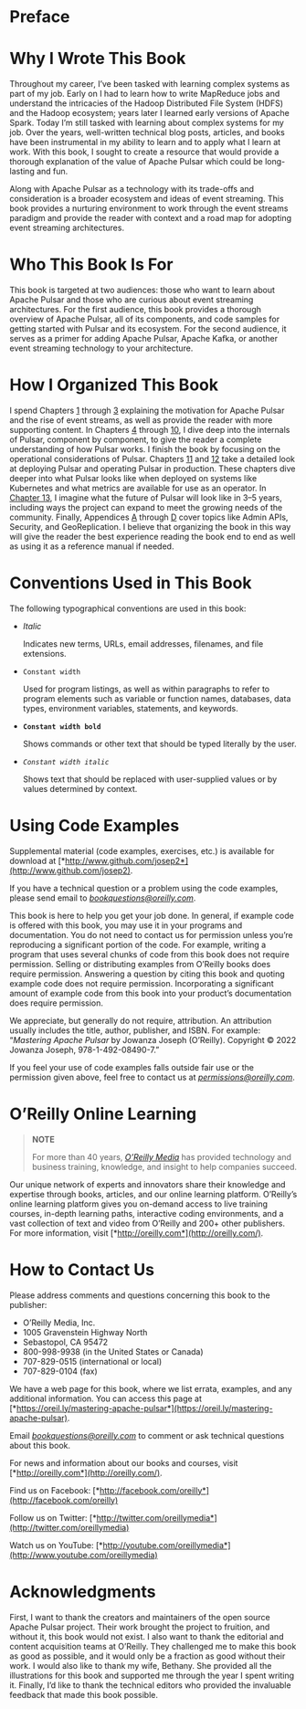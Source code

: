 # Preface

# Why I Wrote This Book

Throughout my career, I’ve been tasked with learning complex systems as part of my job. Early on I had to learn how to write MapReduce jobs and understand the intricacies of the Hadoop Distributed File System (HDFS) and the Hadoop ecosystem; years later I learned early versions of Apache Spark. Today I’m still tasked with learning about complex systems for my job. Over the years, well-written technical blog posts, articles, and books have been instrumental in my ability to learn and to apply what I learn at work. With this book, I sought to create a resource that would provide a thorough explanation of the value of Apache Pulsar which could be long-lasting and fun.

Along with Apache Pulsar as a technology with its trade-offs and consideration is a broader ecosystem and ideas of event streaming. This book provides a nurturing environment to work through the event streams paradigm and provide the reader with context and a road map for adopting event streaming architectures.

# Who This Book Is For

This book is targeted at two audiences: those who want to learn about Apache Pulsar and those who are curious about event streaming architectures. For the first audience, this book provides a thorough overview of Apache Pulsar, all of its components, and code samples for getting started with Pulsar and its ecosystem. For the second audience, it serves as a primer for adding Apache Pulsar, Apache Kafka, or another event streaming technology to your architecture.

# How I Organized This Book

I spend Chapters [1](https://learning.oreilly.com/library/view/mastering-apache-pulsar/9781492084891/ch01.html#the_value_of_real-time_messaging) through [3](https://learning.oreilly.com/library/view/mastering-apache-pulsar/9781492084891/ch03.html#pulsar) explaining the motivation for Apache Pulsar and the rise of event streams, as well as provide the reader with more supporting content. In Chapters [4](https://learning.oreilly.com/library/view/mastering-apache-pulsar/9781492084891/ch04.html#pulsar_internals) through [10](https://learning.oreilly.com/library/view/mastering-apache-pulsar/9781492084891/ch10.html#pulsar_sql-id000029), I dive deep into the internals of Pulsar, component by component, to give the reader a complete understanding of how Pulsar works. I finish the book by focusing on the operational considerations of Pulsar. Chapters [11](https://learning.oreilly.com/library/view/mastering-apache-pulsar/9781492084891/ch11.html#deploying_pulsar) and [12](https://learning.oreilly.com/library/view/mastering-apache-pulsar/9781492084891/ch12.html#operating_pulsar) take a detailed look at deploying Pulsar and operating Pulsar in production. These chapters dive deeper into what Pulsar looks like when deployed on systems like Kubernetes and what metrics are available for use as an operator. In [Chapter 13](https://learning.oreilly.com/library/view/mastering-apache-pulsar/9781492084891/ch13.html#the_future), I imagine what the future of Pulsar will look like in 3–5 years, including ways the project can expand to meet the growing needs of the community. Finally, Appendices [A](https://learning.oreilly.com/library/view/mastering-apache-pulsar/9781492084891/app01.html#pulsar_admin_api) through [D](https://learning.oreilly.com/library/view/mastering-apache-pulsar/9781492084891/app04.html#d_securitycomma_authenticationcomma_and) cover topics like Admin APIs, Security, and GeoReplication. I believe that organizing the book in this way will give the reader the best experience reading the book end to end as well as using it as a reference manual if needed.

# Conventions Used in This Book

The following typographical conventions are used in this book:

- *Italic*

  Indicates new terms, URLs, email addresses, filenames, and file extensions.

- `Constant width`

  Used for program listings, as well as within paragraphs to refer to program elements such as variable or function names, databases, data types, environment variables, statements, and keywords.

- **`Constant width bold`**

  Shows commands or other text that should be typed literally by the user.

- *`Constant width italic`*

  Shows text that should be replaced with user-supplied values or by values determined by context.

# Using Code Examples

Supplemental material (code examples, exercises, etc.) is available for download at [*http://www.github.com/josep2*](http://www.github.com/josep2).

If you have a technical question or a problem using the code examples, please send email to [*bookquestions@oreilly.com*](mailto:bookquestions@oreilly.com).

This book is here to help you get your job done. In general, if example code is offered with this book, you may use it in your programs and documentation. You do not need to contact us for permission unless you’re reproducing a significant portion of the code. For example, writing a program that uses several chunks of code from this book does not require permission. Selling or distributing examples from O’Reilly books does require permission. Answering a question by citing this book and quoting example code does not require permission. Incorporating a significant amount of example code from this book into your product’s documentation does require permission.

We appreciate, but generally do not require, attribution. An attribution usually includes the title, author, publisher, and ISBN. For example: “*Mastering Apache Pulsar* by Jowanza Joseph (O’Reilly). Copyright © 2022 Jowanza Joseph, 978-1-492-08490-7.”

If you feel your use of code examples falls outside fair use or the permission given above, feel free to contact us at [*permissions@oreilly.com*](mailto:permissions@oreilly.com).

# O’Reilly Online Learning

> **NOTE**
>
> For more than 40 years, [*O’Reilly Media*](http://oreilly.com/) has provided technology and business training, knowledge, and insight to help companies succeed.

Our unique network of experts and innovators share their knowledge and expertise through books, articles, and our online learning platform. O’Reilly’s online learning platform gives you on-demand access to live training courses, in-depth learning paths, interactive coding environments, and a vast collection of text and video from O’Reilly and 200+ other publishers. For more information, visit [*http://oreilly.com*](http://oreilly.com/).

# How to Contact Us

Please address comments and questions concerning this book to the publisher:

- O’Reilly Media, Inc.
- 1005 Gravenstein Highway North
- Sebastopol, CA 95472
- 800-998-9938 (in the United States or Canada)
- 707-829-0515 (international or local)
- 707-829-0104 (fax)

We have a web page for this book, where we list errata, examples, and any additional information. You can access this page at [*https://oreil.ly/mastering-apache-pulsar*](https://oreil.ly/mastering-apache-pulsar).

Email [*bookquestions@oreilly.com*](mailto:bookquestions@oreilly.com) to comment or ask technical questions about this book.

For news and information about our books and courses, visit [*http://oreilly.com*](http://oreilly.com/).

Find us on Facebook: [*http://facebook.com/oreilly*](http://facebook.com/oreilly)

Follow us on Twitter: [*http://twitter.com/oreillymedia*](http://twitter.com/oreillymedia)

Watch us on YouTube: [*http://youtube.com/oreillymedia*](http://www.youtube.com/oreillymedia)

# Acknowledgments

First, I want to thank the creators and maintainers of the open source Apache Pulsar project. Their work brought the project to fruition, and without it, this book would not exist. I also want to thank the editorial and content acquisition teams at O’Reilly. They challenged me to make this book as good as possible, and it would only be a fraction as good without their work. I would also like to thank my wife, Bethany. She provided all the illustrations for this book and supported me through the year I spent writing it. Finally, I’d like to thank the technical editors who provided the invaluable feedback that made this book possible.